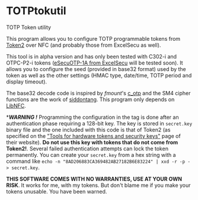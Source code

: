 # TOTPtokutil
TOTP Token utility

This program allows you to configure TOTP programmable tokens from [Token2](https://www.token2.eu/shop/category/programmable-tokens) over NFC (and probably those from ExcelSecu as well).

This tool is in alpha version and has only been tested with C302-i and OTPC-P2-i tokens ([eSecuOTP-1A from ExcelSecu](https://www.excelsecu.com/productdetail/esecuotptoken26.html) will be tested soon). It allows you to configure the seed (provided in base32 format) used by the token as well as the other settings (HMAC type, date/time, TOTP period and display timeout).

The base32 decode code is inspired by *fmount*'s [c_otp](https://github.com/fmount/c_otp) and the SM4 cipher functions are the work of [siddontang](https://github.com/siddontang/pygmcrypto). This program only depends on [LibNFC](https://github.com/nfc-tools/libnfc).

****WARNING !*** Programming the configuration in the tag is done after an authentication phase requiring a 128-bit key. The key is stored in `secret.key` binary file and the one included with this code is that of Token2 (as specified on the ["Tools for hardware tokens and security keys"](https://www.token2.eu/site/page/tools-for-programmable-tokens) page of their website). **Do not use this key with tokens that do not come from Token2!**. Several failed authentication attempts can lock the token permanently. You can create your `secret.key` from a hex string with a command like `echo -n "8AD206883CA369482AB27182B6E83224" | xxd -r -p - > secret.key`.

**THIS SOFTWARE COMES WITH NO WARRANTIES, USE AT YOUR OWN RISK**. It works for me, with my tokens. But don't blame me if you make your tokens unusable. You have been warned.

